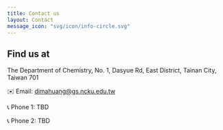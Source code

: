 ```yaml
---
title: Contact us
layout: Contact
message_icon: "svg/icon/info-circle.svg"
---
```


<h2 class="custom-heading">
Find us at
</h2>
<!-- <h3 class="custom-subheading">
  <span class="icon-info">
    {% include {{page.message_icon}} %}
  </span>I'm currently in Chiayi
</h3> -->
The Department of Chemistry,
No. 1, Dasyue Rd, East District, Tainan City, Taiwan 701

✉️ Email: dimahuang@gs.ncku.edu.tw

📞 Phone 1: TBD

📞 Phone 2: TBD
